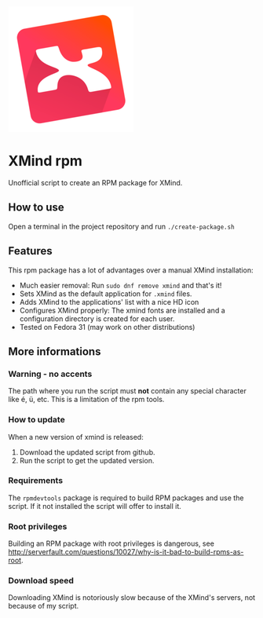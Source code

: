 ![xmind logo](xmind-256.png)

# XMind rpm

Unofficial script to create an RPM package for XMind.

## How to use
Open a terminal in the project repository and run `./create-package.sh`

## Features
This rpm package has a lot of advantages over a manual XMind installation:
- Much easier removal: Run `sudo dnf remove xmind` and that's it!
- Sets XMind as the default application for `.xmind` files.
- Adds XMind to the applications' list with a nice HD icon
- Configures XMind properly: The xmind fonts are installed and a configuration directory is created for each user.
- Tested on Fedora 31 (may work on other distributions)

## More informations

### Warning - no accents

The path where you run the script must **not** contain any special character like é, ü, etc. This is a limitation of the rpm tools.

### How to update

When a new version of xmind is released:

1. Download the updated script from github.
2. Run the script to get the updated version.

### Requirements
The `rpmdevtools` package is required to build RPM packages and use the script. If it not installed the script will offer to install it.

### Root privileges
Building an RPM package with root privileges is dangerous, see http://serverfault.com/questions/10027/why-is-it-bad-to-build-rpms-as-root.

### Download speed
Downloading XMind is notoriously slow because of the XMind's servers, not because of my script.